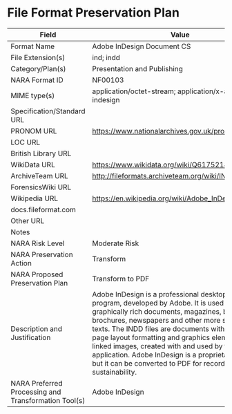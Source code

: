 # File Format Preservation Plan
  | Field | Value |
  | ----------- | ----------- |
  | Format Name | Adobe InDesign Document CS | 
| File Extension(s) | ind; indd | 
| Category/Plan(s) | Presentation and Publishing | 
| NARA Format ID | NF00103 | 
| MIME type(s) | application/octet-stream; application/x-adobe-indesign | 
| Specification/Standard URL |  | 
| PRONOM URL | <https://www.nationalarchives.gov.uk/pronom/fmt/196> | 
| LOC URL |  | 
| British Library URL |  | 
| WikiData URL | <https://www.wikidata.org/wiki/Q61752184> | 
| ArchiveTeam URL | <http://fileformats.archiveteam.org/wiki/INDD> | 
| ForensicsWiki URL |  | 
| Wikipedia URL | <https://en.wikipedia.org/wiki/Adobe_InDesign> | 
| docs.fileformat.com |  | 
| Other URL |  | 
| Notes |  | 
| NARA Risk Level | Moderate Risk | 
| NARA Preservation Action | Transform | 
| NARA Proposed Preservation Plan | Transform to PDF | 
| Description and Justification | Adobe InDesign is a professional desktop publishing program, developed by Adobe. It is used to create graphically rich documents, magazines, books, brochures, newspapers and other more sophisticated texts. The INDD files are documents with various page layout formatting and graphics elements and linked images, created with and used by the application. Adobe InDesign is a proprietary format, but it can be converted to PDF for record content sustainability. | 
| NARA Preferred Processing and Transformation Tool(s) | Adobe InDesign | 
